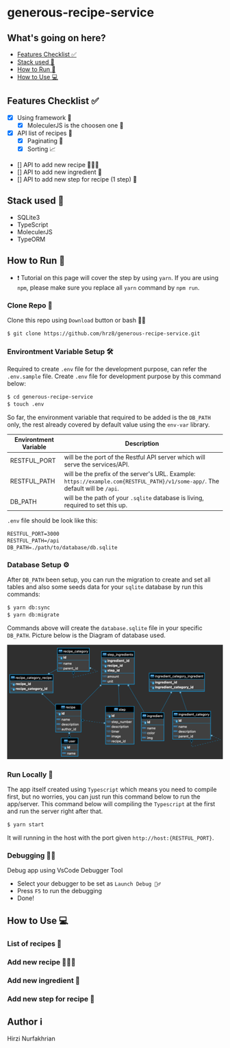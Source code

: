 # generous-recipe-service

## What's going on here?

- [Features Checklist ✅](#features-checklist-)
- [Stack used 🥞](#stack-used-)
- [How to Run 👟](#how-to-run-)
- [How to Use 💻](#how-to-use-)

## Features Checklist ✅

- [x] Using framework 📜
    - [x] MoleculerJS is the choosen one 🥂
- [x] API list of recipes 🍱
    - [x] Paginating 📃
    - [x] Sorting 📈
- [] API to add new recipe 👨🏻‍🍳
- [] API to add new ingredient 🧂
- [] API to add new step for recipe (1 step) 🧪

## Stack used 🥞

- SQLite3
- TypeScript
- MoleculerJS
- TypeORM

## How to Run 👟

- ❗️ Tutorial on this page will cover the step by using `yarn`. If you are using `npm`, please make sure you replace all `yarn` command by `npm run`.

### Clone Repo 💾

Clone this repo using `Download` button or bash 👨‍💻

```bash
$ git clone https://github.com/hrz8/generous-recipe-service.git
```

### Environtment Variable Setup 🛠

Required to create `.env` file for the development purpose, can refer the `.env.sample` file. Create `.env` file for development purpose by this command below:

```bash
$ cd generous-recipe-service
$ touch .env
```

So far, the environment variable that required to be added is the `DB_PATH` only, the rest already covered by default value using the `env-var` library.

| Environtment Variable      | Description |
| -------------------------- | ----------- |
| RESTFUL_PORT               | will be the port of the Restful API server which will serve the services/API.       |
| RESTFUL_PATH               | will be the prefix of the server's URL. Example: `https://example.com{RESTFUL_PATH}/v1/some-app/`. The default will be `/api`.        |
| DB_PATH                    | will be the path of your `.sqlite` database is living, required to set this up.        |

`.env` file should be look like this:

```
RESTFUL_PORT=3000
RESTFUL_PATH=/api
DB_PATH=./path/to/database/db.sqlite
```

### Database Setup ⚙️

After `DB_PATH` been setup, you can run the migration to create and set all tables and also some seeds data for your `sqlite` database by run this commands:

```bash
$ yarn db:sync
$ yarn db:migrate
```

Commands above will create the `database.sqlite` file in your specific `DB_PATH`. Picture below is the Diagram of database used.

![recipe db diagram](db_diagram.png "DB Diagram")

### Run Locally 🏃

The app itself created using `Typescript` which means you need to compile first, but no worries, you can just run this command below to run the app/server. This command below will compiling the `Typescript` at the first and run the server right after that.

```bash
$ yarn start
```

It will running in the host with the port given `http://host:{RESTFUL_PORT}`.

### Debugging 🕵️‍♂️

Debug app using VsCode Debugger Tool

- Select your debugger to be set as `Launch Debug 🕵️‍♂️`
- Press `F5` to run the debugging
- Done!

## How to Use 💻

### List of recipes 🍱
### Add new recipe 👨🏻‍🍳
### Add new ingredient 🧂
### Add new step for recipe 🧪

## Author ℹ️

Hirzi Nurfakhrian
